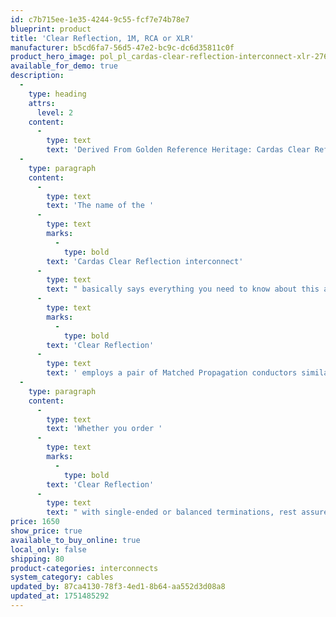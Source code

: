 ```yaml
---
id: c7b715ee-1e35-4244-9c55-fcf7e74b78e7
blueprint: product
title: 'Clear Reflection, 1M, RCA or XLR'
manufacturer: b5cd6fa7-56d5-47e2-bc9c-dc6d35811c0f
product_hero_image: pol_pl_cardas-clear-reflection-interconnect-xlr-2767_6.jpg
available_for_demo: true
description:
  -
    type: heading
    attrs:
      level: 2
    content:
      -
        type: text
        text: 'Derived From Golden Reference Heritage: Cardas Clear Reflection Interconnect Finished With Gorgeous Single-Ended or Balanced Terminations'
  -
    type: paragraph
    content:
      -
        type: text
        text: 'The name of the '
      -
        type: text
        marks:
          -
            type: bold
        text: 'Cardas Clear Reflection interconnect'
      -
        type: text
        text: " basically says everything you need to know about this acoustically true and supremely detailed component. Linked to Cardas' Golden Reference heritage, "
      -
        type: text
        marks:
          -
            type: bold
        text: 'Clear Reflection'
      -
        type: text
        text: ' employs a pair of Matched Propagation conductors similar to those found in the top-end Clear, innovative dielectric materials, and two spiral shields. The sonic result: Trademark Cardas warmth, along with deeply extended clarity, natural musicality, superb neutrality, and reference-grade imaging.'
  -
    type: paragraph
    content:
      -
        type: text
        text: 'Whether you order '
      -
        type: text
        marks:
          -
            type: bold
        text: 'Clear Reflection'
      -
        type: text
        text: " with single-ended or balanced terminations, rest assured that you're getting some of the highest-end designs in the industry. The single-ended variety utilize the company's renowned SRCA (non-magnetic, eutectic brass and rhodium over silver plate), with copper-plated outer barrels. Balanced terminations tout gorgeous CG XLR plugs, the very same used on Clear interconnects."
price: 1650
show_price: true
available_to_buy_online: true
local_only: false
shipping: 80
product-categories: interconnects
system_category: cables
updated_by: 87ca4130-78f3-4ed1-8b64-aa552d3d08a8
updated_at: 1751485292
---
```

